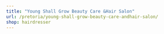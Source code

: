 ```yaml
---
title: "Young Shall Grow Beauty Care &Hair Salon"
url: /pretoria/young-shall-grow-beauty-care-andhair-salon/
shop: hairdresser
---
```

